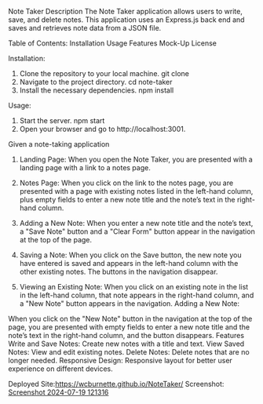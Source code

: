 Note Taker
Description
The Note Taker application allows users to write, save, and delete notes. This application uses an Express.js back end and saves and retrieves note data from a JSON file.

Table of Contents:
Installation
Usage
Features
Mock-Up
License

Installation:
1. Clone the repository to your local machine.
git clone <repository-url>
2. Navigate to the project directory.
cd note-taker
3. Install the necessary dependencies.
npm install

Usage:
1. Start the server.
npm start
2. Open your browser and go to http://localhost:3001.

Given a note-taking application
1. Landing Page:
When you open the Note Taker, you are presented with a landing page with a link to a notes page.

2. Notes Page:
When you click on the link to the notes page, you are presented with a page with existing notes listed in the left-hand column, plus empty fields to enter a new note title and the note’s text in the right-hand column.

3. Adding a New Note:
When you enter a new note title and the note’s text, a "Save Note" button and a "Clear Form" button appear in the navigation at the top of the page.

4. Saving a Note:
When you click on the Save button, the new note you have entered is saved and appears in the left-hand column with the other existing notes. The buttons in the navigation disappear.

5. Viewing an Existing Note:
When you click on an existing note in the list in the left-hand column, that note appears in the right-hand column, and a "New Note" button appears in the navigation.
Adding a New Note:

When you click on the "New Note" button in the navigation at the top of the page, you are presented with empty fields to enter a new note title and the note’s text in the right-hand column, and the button disappears.
Features
Write and Save Notes: Create new notes with a title and text.
View Saved Notes: View and edit existing notes.
Delete Notes: Delete notes that are no longer needed.
Responsive Design: Responsive layout for better user experience on different devices.

Deployed Site:https://wcburnette.github.io/NoteTaker/
Screenshot: [Screenshot 2024-07-19 121316](https://github.com/user-attachments/assets/e28ebdbe-fc1e-42de-87c2-47b91f7f5b5c)

